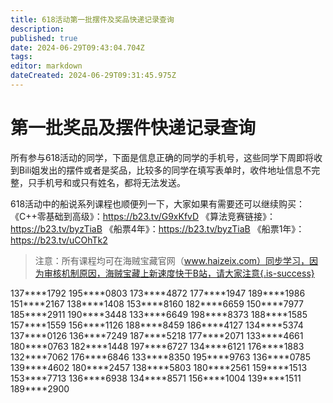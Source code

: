 ```yaml
---
title: 618活动第一批摆件及奖品快递记录查询
description: 
published: true
date: 2024-06-29T09:43:04.704Z
tags: 
editor: markdown
dateCreated: 2024-06-29T09:31:45.975Z
---
```


# 第一批奖品及摆件快递记录查询

所有参与618活动的同学，下面是信息正确的同学的手机号，这些同学下周即将收到Bili姐发出的摆件或者是奖品，比较多的同学在填写表单时，收件地址信息不完整，只手机号和或只有姓名，都将无法发送。

618活动中的船说系列课程也顺便列一下，大家如果有需要还可以继续购买：
《C++零基础到高级》：https://b23.tv/G9xKfvD
《算法竞赛链接》：https://b23.tv/byzTiaB
《船票4年》：https://b23.tv/byzTiaB
《船票1年》：https://b23.tv/uCOhTk2

> 注意：所有课程均可在海贼宝藏官网（www.haizeix.com）同步学习，因为审核机制原因，海贼宝藏上新速度快于B站，请大家注意{.is-success}

137\*\***1792
195\*\***0803
173\*\***4872
177\*\***1947
189\*\***1986
151\*\***2167
138\*\***1408
153\*\***8160
182\*\***6659
150\*\***7977
185\*\***2911
190\*\***3448
133\*\***6649
198\*\***8373
188\*\***1585
157\*\***1559
156\*\***1126
188\*\***8459
186\*\***4127
134\*\***5374
137\*\***0126
136\*\***7249
187\*\***5218
177\*\***2071
133\*\***4661
180\*\***0763
182\*\***1448
197\*\***6727
134\*\***6121
176\*\***1883
132\*\***7062
176\*\***6846
133\*\***8350
195\*\***9763
136\*\***0785
139\*\***4602
180\*\***2457
138\*\***5803
180\*\***2561
159\*\***1513
153\*\***7713
136\*\***6938
134\*\***8571
156\*\***1004
139\*\***1511
189\*\***2900